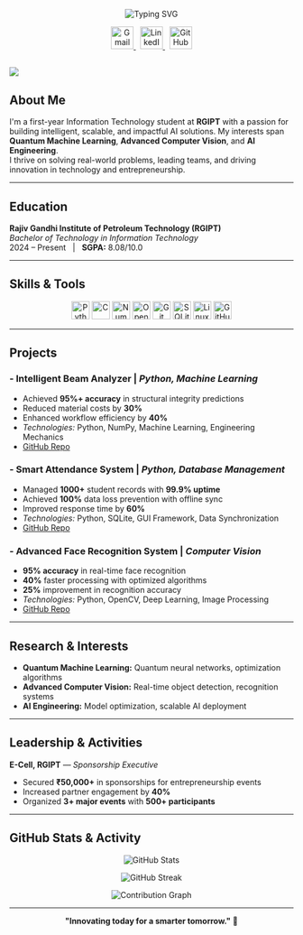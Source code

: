<p align="center">
  <img src="https://readme-typing-svg.demolab.com?font=Fira+Code&size=28&pause=1000&color=00BFFF&center=true&vCenter=true&width=800&lines=Hi%2C+I'm+Sherikar+Om+Revanappa!;AI+%7C+Quantum+ML+%7C+Computer+Vision+Enthusiast;Building+the+Future+with+Code+%F0%9F%9A%80" alt="Typing SVG" />
</p>

<p align="center">
  <a href="mailto:omsherikar0229@gmail.com" target="_blank">
    <img src="https://skillicons.dev/icons?i=gmail&theme=dark" alt="Gmail" width="40" height="40"/>
  </a>
  &nbsp;
  <a href="https://linkedin.com/in/omsherikar0229" target="_blank">
    <img src="https://skillicons.dev/icons?i=linkedin&theme=dark" alt="LinkedIn" width="40" height="40"/>
  </a>
  &nbsp;
  <a href="https://github.com/omsherikar" target="_blank">
    <img src="https://skillicons.dev/icons?i=github&theme=dark" alt="GitHub" width="40" height="40"/>
  </a>
</p>

<a href="https://u8views.com/github/omsherikar"><img src="https://u8views.com/api/v1/github/profiles/180152315/views/day-week-month-total-count.svg"></a>
---

##  About Me

I'm a first-year Information Technology student at **RGIPT** with a passion for building intelligent, scalable, and impactful AI solutions. My interests span **Quantum Machine Learning**, **Advanced Computer Vision**, and **AI Engineering**.  
I thrive on solving real-world problems, leading teams, and driving innovation in technology and entrepreneurship.

---

##  Education

**Rajiv Gandhi Institute of Petroleum Technology (RGIPT)**  
_Bachelor of Technology in Information Technology_  
2024 – Present &nbsp; | &nbsp; **SGPA:** 8.08/10.0

---

##  Skills & Tools

<p align="center">
  <img src="https://cdn.simpleicons.org/python/4B8BBE/ffffff" alt="Python" width="32" height="32"/>
  <img src="https://cdn.simpleicons.org/c/00599C/ffffff" alt="C" width="32" height="32"/>
  <img src="https://cdn.simpleicons.org/numpy/013243/ffffff" alt="NumPy" width="32" height="32"/>
  <img src="https://cdn.simpleicons.org/opencv/5C3EE8/ffffff" alt="OpenCV" width="32" height="32"/>
  <img src="https://cdn.simpleicons.org/git/F05032/ffffff" alt="Git" width="32" height="32"/>
  <img src="https://cdn.simpleicons.org/sqlite/003B57/ffffff" alt="SQLite" width="32" height="32"/>
  <img src="https://cdn.simpleicons.org/linux/000000/ffffff" alt="Linux" width="32" height="32"/>
  <img src="https://cdn.simpleicons.org/github/181717/ffffff" alt="GitHub" width="32" height="32"/>
</p>

---

##  Projects

### - Intelligent Beam Analyzer | _Python, Machine Learning_
- Achieved **95%+ accuracy** in structural integrity predictions
- Reduced material costs by **30%**
- Enhanced workflow efficiency by **40%**
- _Technologies:_ Python, NumPy, Machine Learning, Engineering Mechanics  
- [GitHub Repo](https://github.com/omsherikar/beam_analyzer_project)

### - Smart Attendance System | _Python, Database Management_
- Managed **1000+** student records with **99.9% uptime**
- Achieved **100%** data loss prevention with offline sync
- Improved response time by **60%**
- _Technologies:_ Python, SQLite, GUI Framework, Data Synchronization  
- [GitHub Repo](https://github.com/omsherikar/Attendance)

### - Advanced Face Recognition System | _Computer Vision_
- **95% accuracy** in real-time face recognition
- **40%** faster processing with optimized algorithms
- **25%** improvement in recognition accuracy
- _Technologies:_ Python, OpenCV, Deep Learning, Image Processing  
- [GitHub Repo](https://github.com/omsherikar/face_recognition)

---

##  Research & Interests

- **Quantum Machine Learning:** Quantum neural networks, optimization algorithms
- **Advanced Computer Vision:** Real-time object detection, recognition systems
- **AI Engineering:** Model optimization, scalable AI deployment

---

##  Leadership & Activities

**E-Cell, RGIPT** — _Sponsorship Executive_  
- Secured **₹50,000+** in sponsorships for entrepreneurship events
- Increased partner engagement by **40%**
- Organized **3+ major events** with **500+ participants**

---

## GitHub Stats & Activity

<p align="center">
  <img src="https://github-readme-stats.vercel.app/api?username=omsherikar&show_icons=true&theme=tokyonight" alt="GitHub Stats" />
</p>
<p align="center">
  <img src="https://github-readme-streak-stats.herokuapp.com/?user=omsherikar&theme=tokyonight" alt="GitHub Streak" />
</p>
<p align="center">
  <img src="https://github-profile-summary-cards.vercel.app/api/cards/profile-details?username=omsherikar&theme=tokyonight" alt="Contribution Graph" />
</p>

---

<p align="center">
  <b>"Innovating today for a smarter tomorrow."</b> 🚀
</p> 
